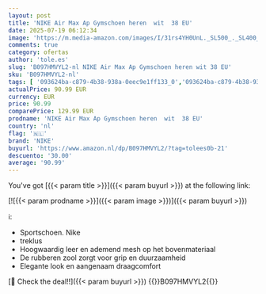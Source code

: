 ```yaml
---
layout: post
title: 'NIKE Air Max Ap Gymschoen heren  wit  38 EU'
date: 2025-07-19 06:12:34
image: 'https://m.media-amazon.com/images/I/31rs4YH0UnL._SL500_._SL400_.jpg'
comments: true
category: ofertas
author: 'tole.es'
slug: 'B097HMVYL2-nl NIKE Air Max Ap Gymschoen heren wit 38 EU'
sku: 'B097HMVYL2-nl'
tags: [ '093624ba-c879-4b38-938a-0eec9e1ff133_0','093624ba-c879-4b38-938a-0eec9e1ff133_3601','Arborist Merchandising Root','Hardloopschoenen heren','Herenhardloopschoenen voor verharde weg','Herenmode','Herenschoenen','Kleding, schoenen & sieraden','Kleding, schoenen en sieraden','New Arrivals','Self Service','Special Features Stores','Trainings- & outdoorschoenen heren','nike','🇳🇱', ]
actualPrice: 90.99 EUR
currency: EUR
price: 90.99
comparePrice: 129.99 EUR
prodname: 'NIKE Air Max Ap Gymschoen heren  wit  38 EU'
country: 'nl'
flag: '🇳🇱'
brand: 'NIKE'
buyurl: 'https://www.amazon.nl/dp/B097HMVYL2/?tag=tolees0b-21'
descuento: '30.00'
average: '90.99'
---
```


You've got [{{< param title >}}]({{< param buyurl >}}) at the following link:

[![{{< param prodname >}}]({{< param image >}})]({{< param buyurl >}})

ℹ️:

- Sportschoen. Nike
- treklus
- Hoogwaardig leer en ademend mesh op het bovenmateriaal
- De rubberen zool zorgt voor grip en duurzaamheid
- Elegante look en aangenaam draagcomfort

[🛒 Check the deal!!]({{< param buyurl >}})
{{<world>}}B097HMVYL2{{</world>}}
